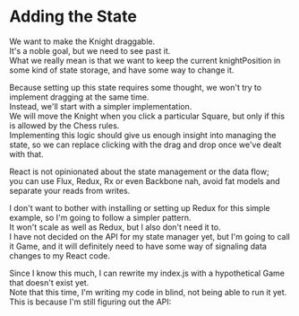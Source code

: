   #  Adding the State 

We want to make the Knight draggable.   
It's a noble goal, but we need to see past it.   
What we really mean is that we want to keep the current knightPosition in some kind of state storage, and have some way to change it.

Because setting up this state requires some thought, we won't try to implement dragging at the same time.  
Instead, we'll start with a simpler implementation.   
We will move the Knight when you click a particular Square, but only if this is allowed by the Chess rules.   
Implementing this logic should give us enough insight into managing the state, so we can replace clicking with the drag and drop once we've dealt with that.

React is not opinionated about the state management or the data flow;  
you can use Flux, Redux, Rx or even Backbone nah, avoid fat models and separate your reads from writes.

I don't want to bother with installing or setting up Redux for this simple example, so I'm going to follow a simpler pattern.  
It won't scale as well as Redux, but I also don't need it to.   
I have not decided on the API for my state manager yet, but I'm going to call it Game, and it will definitely need to have some way of signaling data changes to my React code.

Since I know this much, I can rewrite my index.js with a hypothetical Game that doesn't exist yet.   
Note that this time, I'm writing my code in blind, not being able to run it yet. This is because I'm still figuring out the API:
